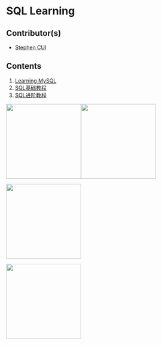 # SQL Learning

## Contributor(s)

- [Stephen CUI](https://github.com/JPL-JUNO)

## Contents

1. [Learning MySQL](https://github.com/JPL-JUNO/SQL/tree/main/LM)
2. [SQL基础教程](https://github.com/JPL-JUNO/SQL/tree/main/BSQLP)
3. [SQL进阶教程](https://github.com/JPL-JUNO/SQL/tree/main/ASQLP)

<a href="https://www.oreilly.com/library/view/learning-mysql-2nd/9781492085911/"><img src="https://learning.oreilly.com/library/cover/9781492085911/250w/" width=200></a><a href="https://learning.oreilly.com/library/view/learning-sql-3rd/9781492057604/"><img src="https://learning.oreilly.com/covers/urn:orm:book:9781492057604/400w/" width=200></a>

<a href="https://www.ituring.com.cn/book/1880"><img src="https://file.ituring.com.cn/LargeCover/1712477631b07b9f5895" width=200></a>

<a href="https://www.ituring.com.cn/book/2724"><img src="https://file.ituring.com.cn/LargeCover/2302769959b7871137dd" width=200></a>